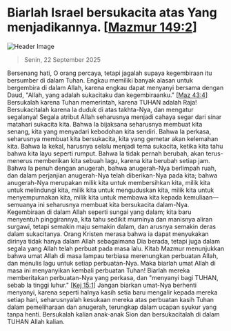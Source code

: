 
# Biarlah Israel bersukacita atas Yang menjadikannya. [[Mazmur 149:2](http://alkitab.sabda.org/?Mazmur%20149:2)]

![Header Image](https://alkitab.app/slice/sunrise.jpg)

> Senin, 22 September 2025

Bersenang hati, O orang percaya, tetapi jagalah supaya kegembiraan itu bersumber di dalam Tuhan. Engkau memiliki banyak alasan untuk bergembira di dalam Allah, karena engkau dapat menyanyi bersama dengan Daud, "Allah, yang adalah sukacitaku dan kegembiraanku." [[Maz 43:4](http://alkitab.sabda.org/?Maz%2043:4)] Bersukalah karena Tuhan memerintah, karena TUHAN adalah Raja! Bersukacitalah karena Ia duduk di atas takhta-Nya, dan mengatur segalanya! Segala atribut Allah seharusnya menjadi cahaya segar dari sinar matahari sukacita kita. Bahwa Ia bijaksana seharusnya membuat kita senang, kita yang menyadari kebodohan kita sendiri. Bahwa Ia perkasa, seharusnya membuat kita bersukacita, kita yang gemetar akan kelemahan kita. Bahwa Ia kekal, harusnya selalu menjadi tema sukacita, ketika kita tahu bahwa kita layu seperti rumput. Bahwa Ia tidak pernah berubah, akan terus-menerus memberikan kita sebuah lagu, karena kita berubah setiap jam. Bahwa Ia penuh dengan anugerah, bahwa anugerah-Nya berlimpah ruah, dan dalam perjanjian anugerah-Nya telah diberikan-Nya pada kita; bahwa anugerah-Nya merupakan milik kita untuk membersihkan kita, milik kita untuk melindungi kita, milik kita untuk menguduskan kita, milik kita untuk menyempurnakan kita, milik kita untuk membawa kita kepada kemuliaan—semuanya ini seharusnya membuat kita bersukacita dalam-Nya. Kegembiraan di dalam Allah seperti sungai yang dalam; kita baru menyentuh pinggirannya, kita tahu sedikit murninya dan manisnya aliran surgawi, tetapi semakin maju semakin dalam, dan arusnya semakin deras dalam sukacitanya. Orang Kristen merasa bahwa ia dapat menyukakan dirinya tidak hanya dalam Allah sebagaimana Dia berada, tetapi juga dalam segala yang Allah telah perbuat pada masa lalu. Kitab Mazmur menunjukkan bahwa umat Allah di masa lampau terbiasa merenungkan perbuatan Allah, dan menulis lagu untuk setiap perbuatan-Nya. Maka biarlah umat Allah di masa ini menyanyikan kembali perbuatan Tuhan! Biarlah mereka memberitakan perbuatan-Nya yang perkasa, dan "menyanyi bagi TUHAN, sebab Ia tinggi luhur." [[Kej 15:1](http://alkitab.sabda.org/?Kej%2015:1)] Jangan biarkan umat-Nya berhenti menyanyi, karena seperti halnya kasih setia baru mengalir kepada mereka setiap hari, seharusnyalah kesukaan mereka atas perbuatan kasih Tuhan dalam pemeliharaan dan anugerah, terungkap dalam ucapan syukur yang tanpa henti. Bersukalah kalian anak-anak Sion dan bersukacitalah di dalam TUHAN Allah kalian.
    